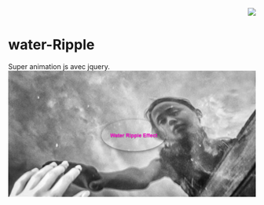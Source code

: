 <p align="right"><a href="https://github.com/franckdun/Visualfolio/blob/main/README.md"> <img src="https://img.shields.io/badge/Go%20to-visualfolio-blueviolet"> </a></p>

# water-Ripple
Super animation js avec jquery.
[![img contact](./img/readme.PNG)](https://franckdun.github.io/water-Ripple)
